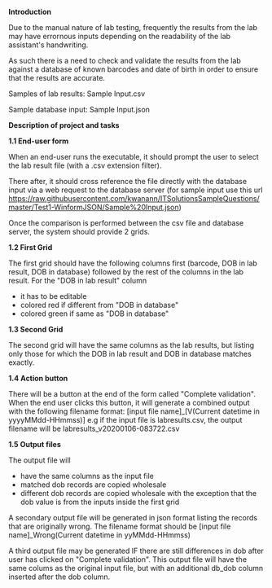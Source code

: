 **Introduction**

Due to the manual nature of lab testing, frequently the results from the lab may have errornous inputs depending on the readability of the lab assistant's handwriting.

As such there is a need to check and validate the results from the lab against a database of known barcodes and date of birth in order to ensure that the results are accurate.

Samples of lab results: Sample Input.csv

Sample database input: Sample Input.json


**Description of project and tasks**

**1.1 End-user form**

When an end-user runs the executable, it should prompt the user to select the lab result file (with a .csv extension filter). 

There after, it should cross reference the file directly with the database input via a web request to the database server (for sample input use this url https://raw.githubusercontent.com/kwanann/ITSolutionsSampleQuestions/master/Test1-WinformJSON/Sample%20Input.json)

Once the comparison is performed between the csv file and database server, the system should provide 2 grids. 

**1.2 First Grid**

The first grid should have the following columns first (barcode, DOB in lab result, DOB in database) followed by the rest of the columns in the lab result.
For the  "DOB in lab result" column
- it has to be editable
- colored red if different from "DOB in database"
- colored green if same as "DOB in database"

**1.3 Second Grid**

The second grid will have the same columns as the lab results, but listing only those for which the DOB in lab result and DOB in database matches exactly.

**1.4 Action button**

There will be a button at the end of the form called "Complete validation". When the end user clicks this button, it will generate a combined output with the following filename format: \[input file name\]\_\[V(Current datetime in yyyyMMdd-HHmmss)] e.g if the input file is labresults.csv, the output filename will be labresults_v20200106-083722.csv

**1.5 Output files**

The output file will
- have the same columns as the input file
- matched dob records are copied wholesale
- different dob records are copied wholesale with the exception that the dob value is from the inputs inside the first grid

A secondary output file will be generated in json format listing the records that are originally wrong. The filename format should be \[input file name\]\_Wrong(Current datetime in yyMMdd-HHmmss)

A third output file may be generated IF there are still differences in dob after user has clicked on "Complete validation". This output file will have the same colums as the original input file, but with an additional db_dob column inserted after the dob column. 
